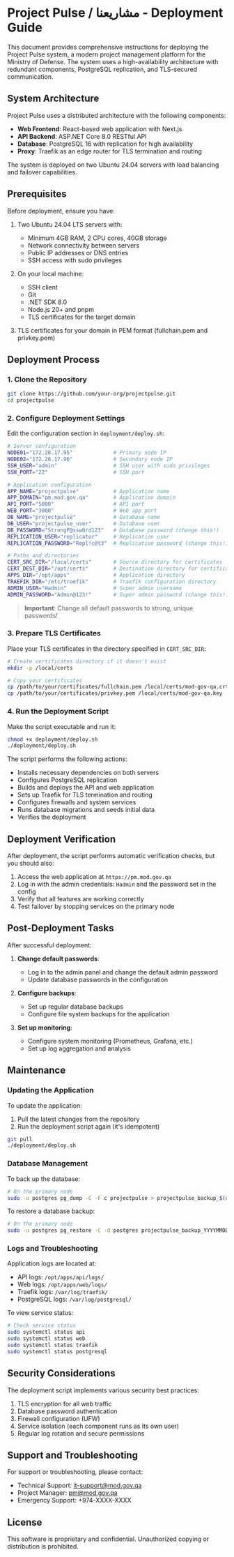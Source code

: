 # Project Pulse / مشاريعنا - Deployment Guide

This document provides comprehensive instructions for deploying the Project Pulse system, a modern project management platform for the Ministry of Defense. The system uses a high-availability architecture with redundant components, PostgreSQL replication, and TLS-secured communication.

## System Architecture

Project Pulse uses a distributed architecture with the following components:

- **Web Frontend**: React-based web application with Next.js
- **API Backend**: ASP.NET Core 8.0 RESTful API
- **Database**: PostgreSQL 16 with replication for high availability
- **Proxy**: Traefik as an edge router for TLS termination and routing

The system is deployed on two Ubuntu 24.04 servers with load balancing and failover capabilities.

## Prerequisites

Before deployment, ensure you have:

1. Two Ubuntu 24.04 LTS servers with:
   - Minimum 4GB RAM, 2 CPU cores, 40GB storage
   - Network connectivity between servers
   - Public IP addresses or DNS entries
   - SSH access with sudo privileges

2. On your local machine:
   - SSH client
   - Git
   - .NET SDK 8.0
   - Node.js 20+ and pnpm
   - TLS certificates for the target domain

3. TLS certificates for your domain in PEM format (fullchain.pem and privkey.pem)

## Deployment Process

### 1. Clone the Repository

```bash
git clone https://github.com/your-org/projectpulse.git
cd projectpulse
```

### 2. Configure Deployment Settings

Edit the configuration section in `deployment/deploy.sh`:

```bash
# Server configuration
NODE01="172.28.17.95"             # Primary node IP
NODE02="172.28.17.96"             # Secondary node IP
SSH_USER="admin"                  # SSH user with sudo privileges
SSH_PORT="22"                     # SSH port

# Application configuration
APP_NAME="projectpulse"           # Application name
APP_DOMAIN="pm.mod.gov.qa"        # Application domain
API_PORT="5000"                   # API port
WEB_PORT="3000"                   # Web app port
DB_NAME="projectpulse"            # Database name
DB_USER="projectpulse_user"       # Database user
DB_PASSWORD="StrongP@ssw0rd123"   # Database password (change this!)
REPLICATION_USER="replicator"     # Replication user
REPLICATION_PASSWORD="Repl!c@t3"  # Replication password (change this!)

# Paths and directories
CERT_SRC_DIR="/local/certs"       # Source directory for certificates
CERT_DEST_DIR="/opt/certs"        # Destination directory for certificates
APPS_DIR="/opt/apps"              # Application directory
TRAEFIK_DIR="/etc/traefik"        # Traefik configuration directory
ADMIN_USER="Hadmin"               # Super admin username
ADMIN_PASSWORD="Admin@123!"       # Super admin password (change this!)
```

> **Important**: Change all default passwords to strong, unique passwords!

### 3. Prepare TLS Certificates

Place your TLS certificates in the directory specified in `CERT_SRC_DIR`:

```bash
# Create certificates directory if it doesn't exist
mkdir -p /local/certs

# Copy your certificates
cp /path/to/your/certificates/fullchain.pem /local/certs/mod-gov-qa.crt
cp /path/to/your/certificates/privkey.pem /local/certs/mod-gov-qa.key
```

### 4. Run the Deployment Script

Make the script executable and run it:

```bash
chmod +x deployment/deploy.sh
./deployment/deploy.sh
```

The script performs the following actions:
- Installs necessary dependencies on both servers
- Configures PostgreSQL replication
- Builds and deploys the API and web application
- Sets up Traefik for TLS termination and routing
- Configures firewalls and system services
- Runs database migrations and seeds initial data
- Verifies the deployment

## Deployment Verification

After deployment, the script performs automatic verification checks, but you should also:

1. Access the web application at `https://pm.mod.gov.qa`
2. Log in with the admin credentials: `Hadmin` and the password set in the config
3. Verify that all features are working correctly
4. Test failover by stopping services on the primary node

## Post-Deployment Tasks

After successful deployment:

1. **Change default passwords**:
   - Log in to the admin panel and change the default admin password
   - Update database passwords in the configuration

2. **Configure backups**:
   - Set up regular database backups
   - Configure file system backups for the application

3. **Set up monitoring**:
   - Configure system monitoring (Prometheus, Grafana, etc.)
   - Set up log aggregation and analysis

## Maintenance

### Updating the Application

To update the application:

1. Pull the latest changes from the repository
2. Run the deployment script again (it's idempotent)

```bash
git pull
./deployment/deploy.sh
```

### Database Management

To back up the database:

```bash
# On the primary node
sudo -u postgres pg_dump -C -F c projectpulse > projectpulse_backup_$(date +%Y%m%d).dump
```

To restore a database backup:

```bash
# On the primary node
sudo -u postgres pg_restore -C -d postgres projectpulse_backup_YYYYMMDD.dump
```

### Logs and Troubleshooting

Application logs are located at:
- API logs: `/opt/apps/api/logs/`
- Web logs: `/opt/apps/web/logs/`
- Traefik logs: `/var/log/traefik/`
- PostgreSQL logs: `/var/log/postgresql/`

To view service status:

```bash
# Check service status
sudo systemctl status api
sudo systemctl status web
sudo systemctl status traefik
sudo systemctl status postgresql
```

## Security Considerations

The deployment script implements various security best practices:

1. TLS encryption for all web traffic
2. Database password authentication
3. Firewall configuration (UFW)
4. Service isolation (each component runs as its own user)
5. Regular log rotation and secure permissions

## Support and Troubleshooting

For support or troubleshooting, please contact:

- Technical Support: it-support@mod.gov.qa
- Project Manager: pm@mod.gov.qa
- Emergency Support: +974-XXXX-XXXX

## License

This software is proprietary and confidential. Unauthorized copying or distribution is prohibited. 